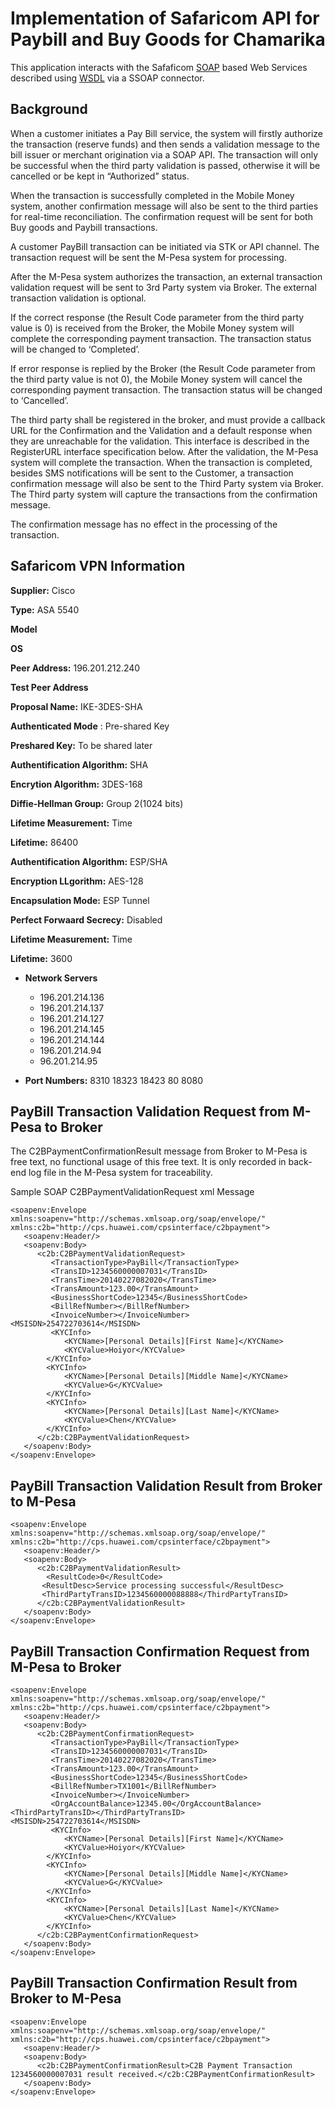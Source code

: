 # Implementation of Safaricom API for Paybill and Buy Goods for Chamarika

This application interacts with the Safaficom [SOAP](http://www.w3.org/TR/soap) based Web Services described using [WSDL](http://www.w3.org/TR/wsdl) via a SSOAP connector.


## Background

When a customer initiates a Pay Bill service, the system will firstly authorize the transaction (reserve funds) and then sends a validation message to the bill issuer or merchant origination via a SOAP API. The transaction will only be successful when the third party validation is passed, otherwise it will be cancelled or be kept in “Authorized” status. 

When the transaction is successfully completed in the Mobile Money system, another confirmation message will also be sent to the third parties for real-time reconciliation. The confirmation request will be sent for both Buy goods and Paybill transactions.

A customer PayBill transaction can be initiated via STK or API channel. The transaction request will be sent the M-Pesa system for processing.

After the M-Pesa system authorizes the transaction, an external transaction validation request will be sent to 3rd Party system via Broker. The external transaction validation is optional.

If the correct response (the Result Code parameter from the third party value is 0) is received from the Broker, the Mobile Money system will complete the corresponding payment transaction. The transaction status will be changed to ‘Completed’.

If error response is replied by the Broker (the Result Code parameter from the third party value is not 0), the Mobile Money system will cancel the corresponding payment transaction. The transaction status will be changed to ‘Cancelled’.

The third party shall be registered in the broker, and must provide a callback URL for the Confirmation and the Validation and a default response when they are unreachable for the validation. This interface is described in the RegisterURL interface specification below.
After the validation, the M-Pesa system will complete the transaction. When the transaction is completed, besides SMS notifications will be sent to the Customer, a transaction confirmation message will also be sent to the Third Party system via Broker. The Third party system will capture the transactions from the confirmation message.

The confirmation message has no effect in the processing of the transaction.


## Safaricom VPN Information

   **Supplier:** Cisco

   **Type:** ASA 5540

   **Model**

   **OS**

   **Peer Address:** 196.201.212.240

   **Test Peer Address**

   **Proposal Name:** IKE-3DES-SHA

   **Authenticated Mode** : Pre-shared Key

   **Preshared Key:** To be shared later

   **Authentification Algorithm:** SHA

   **Encrytion Algorithm:** 3DES-168

   **Diffie-Hellman Group:** Group 2(1024 bits)

   **Lifetime Measurement:** Time

   **Lifetime:** 86400


   **Authentification Algorithm:** ESP/SHA

   **Encryption LLgorithm:** AES-128

   **Encapsulation Mode:** ESP Tunnel

   **Perfect Forwaard Secrecy:** Disabled

   **Lifetime Measurement:** Time

   **Lifetime:** 3600

   * **Network Servers**
      * 196.201.214.136
      * 196.201.214.137
      * 196.201.214.127
      * 196.201.214.145
      * 196.201.214.144
      * 196.201.214.94
      * 96.201.214.95

   * **Port Numbers:**
   8310 
   18323
   18423
   80
   8080




## PayBill Transaction Validation Request from M-Pesa to Broker 

The C2BPaymentConfirmationResult message from Broker to M-Pesa is free text, no functional usage of this free text. It is only recorded in back-end log file in the M-Pesa system for traceability. 


Sample SOAP C2BPaymentValidationRequest xml Message

```
<soapenv:Envelope xmlns:soapenv="http://schemas.xmlsoap.org/soap/envelope/" xmlns:c2b="http://cps.huawei.com/cpsinterface/c2bpayment">
   <soapenv:Header/>
   <soapenv:Body>
      <c2b:C2BPaymentValidationRequest>
         <TransactionType>PayBill</TransactionType>
         <TransID>1234560000007031</TransID>
         <TransTime>20140227082020</TransTime>
         <TransAmount>123.00</TransAmount>
         <BusinessShortCode>12345</BusinessShortCode>
         <BillRefNumber></BillRefNumber>
         <InvoiceNumber></InvoiceNumber>
<MSISDN>254722703614</MSISDN>
         <KYCInfo>
			<KYCName>[Personal Details][First Name]</KYCName>
			<KYCValue>Hoiyor</KYCValue>
		</KYCInfo>
		<KYCInfo>
			<KYCName>[Personal Details][Middle Name]</KYCName>
			<KYCValue>G</KYCValue>
		</KYCInfo>
		<KYCInfo>
			<KYCName>[Personal Details][Last Name]</KYCName>
			<KYCValue>Chen</KYCValue>
		</KYCInfo>
      </c2b:C2BPaymentValidationRequest>
   </soapenv:Body>
</soapenv:Envelope>

```

## PayBill Transaction Validation Result from Broker to M-Pesa

```
<soapenv:Envelope xmlns:soapenv="http://schemas.xmlsoap.org/soap/envelope/" xmlns:c2b="http://cps.huawei.com/cpsinterface/c2bpayment">
   <soapenv:Header/>
   <soapenv:Body>
      <c2b:C2BPaymentValidationResult>
        <ResultCode>0</ResultCode>
	   <ResultDesc>Service processing successful</ResultDesc>
	   <ThirdPartyTransID>1234560000088888</ThirdPartyTransID>
      </c2b:C2BPaymentValidationResult>
   </soapenv:Body>
</soapenv:Envelope>

```

## PayBill Transaction Confirmation Request from M-Pesa to Broker 


```
<soapenv:Envelope xmlns:soapenv="http://schemas.xmlsoap.org/soap/envelope/" xmlns:c2b="http://cps.huawei.com/cpsinterface/c2bpayment">
   <soapenv:Header/>
   <soapenv:Body>
      <c2b:C2BPaymentConfirmationRequest>
         <TransactionType>PayBill</TransactionType>
         <TransID>1234560000007031</TransID>
         <TransTime>20140227082020</TransTime>
         <TransAmount>123.00</TransAmount>
         <BusinessShortCode>12345</BusinessShortCode>
         <BillRefNumber>TX1001</BillRefNumber>
         <InvoiceNumber></InvoiceNumber>
         <OrgAccountBalance>12345.00</OrgAccountBalance>
<ThirdPartyTransID></ThirdPartyTransID>
<MSISDN>254722703614</MSISDN>
         <KYCInfo>
			<KYCName>[Personal Details][First Name]</KYCName>
			<KYCValue>Hoiyor</KYCValue>
		</KYCInfo>
		<KYCInfo>
			<KYCName>[Personal Details][Middle Name]</KYCName>
			<KYCValue>G</KYCValue>
		</KYCInfo>
		<KYCInfo>
			<KYCName>[Personal Details][Last Name]</KYCName>
			<KYCValue>Chen</KYCValue>
		</KYCInfo>
      </c2b:C2BPaymentConfirmationRequest>
   </soapenv:Body>
</soapenv:Envelope>

```

## PayBill Transaction Confirmation Result from Broker to M-Pesa

```
<soapenv:Envelope xmlns:soapenv="http://schemas.xmlsoap.org/soap/envelope/" xmlns:c2b="http://cps.huawei.com/cpsinterface/c2bpayment">
   <soapenv:Header/>
   <soapenv:Body>
      <c2b:C2BPaymentConfirmationResult>C2B Payment Transaction 1234560000007031 result received.</c2b:C2BPaymentConfirmationResult>
   </soapenv:Body>
</soapenv:Envelope>

```



